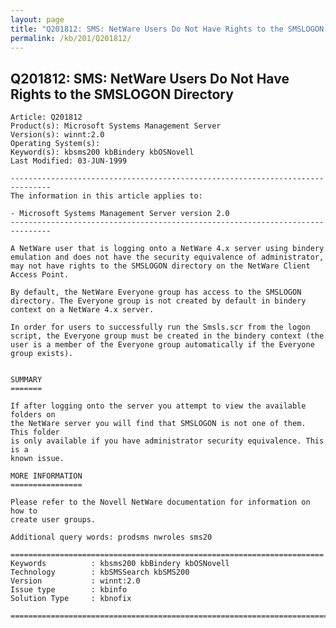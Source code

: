 ```yaml
---
layout: page
title: "Q201812: SMS: NetWare Users Do Not Have Rights to the SMSLOGON Directory"
permalink: /kb/201/Q201812/
---
```


## Q201812: SMS: NetWare Users Do Not Have Rights to the SMSLOGON Directory

	Article: Q201812
	Product(s): Microsoft Systems Management Server
	Version(s): winnt:2.0
	Operating System(s): 
	Keyword(s): kbsms200 kbBindery kbOSNovell
	Last Modified: 03-JUN-1999
	
	-------------------------------------------------------------------------------
	The information in this article applies to:
	
	- Microsoft Systems Management Server version 2.0 
	-------------------------------------------------------------------------------
	
	A NetWare user that is logging onto a NetWare 4.x server using bindery emulation and does not have the security equivalence of administrator, may not have rights to the SMSLOGON directory on the NetWare Client Access Point.
	
	By default, the NetWare Everyone group has access to the SMSLOGON directory. The Everyone group is not created by default in bindery context on a NetWare 4.x server.
	
	In order for users to successfully run the Smsls.scr from the logon script, the Everyone group must be created in the bindery context (the user is a member of the Everyone group automatically if the Everyone group exists).
	
	
	SUMMARY
	=======
	
	If after logging onto the server you attempt to view the available folders on
	the NetWare server you will find that SMSLOGON is not one of them. This folder
	is only available if you have administrator security equivalence. This is a
	known issue.
	
	MORE INFORMATION
	================
	
	Please refer to the Novell NetWare documentation for information on how to
	create user groups.
	
	Additional query words: prodsms nwroles sms20
	
	======================================================================
	Keywords          : kbsms200 kbBindery kbOSNovell 
	Technology        : kbSMSSearch kbSMS200
	Version           : winnt:2.0
	Issue type        : kbinfo
	Solution Type     : kbnofix
	
	=============================================================================
	
